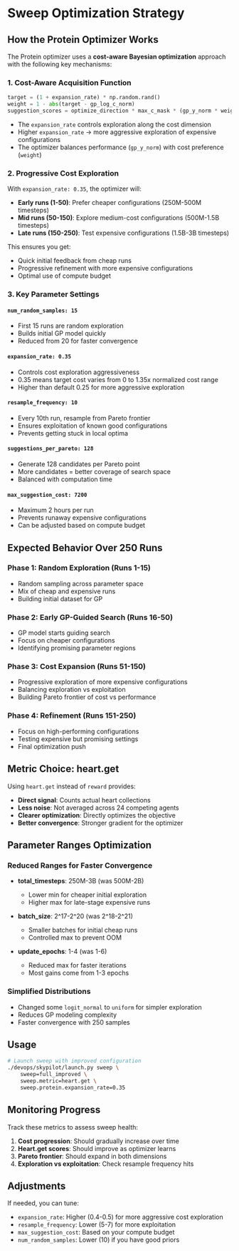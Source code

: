 # Sweep Optimization Strategy

## How the Protein Optimizer Works

The Protein optimizer uses a **cost-aware Bayesian optimization** approach with the following key mechanisms:

### 1. Cost-Aware Acquisition Function

```python
target = (1 + expansion_rate) * np.random.rand()
weight = 1 - abs(target - gp_log_c_norm)
suggestion_scores = optimize_direction * max_c_mask * (gp_y_norm * weight)
```

- The `expansion_rate` controls exploration along the cost dimension
- Higher `expansion_rate` → more aggressive exploration of expensive configurations
- The optimizer balances performance (`gp_y_norm`) with cost preference (`weight`)

### 2. Progressive Cost Exploration

With `expansion_rate: 0.35`, the optimizer will:

- **Early runs (1-50)**: Prefer cheaper configurations (250M-500M timesteps)
- **Mid runs (50-150)**: Explore medium-cost configurations (500M-1.5B timesteps)
- **Late runs (150-250)**: Test expensive configurations (1.5B-3B timesteps)

This ensures you get:

- Quick initial feedback from cheap runs
- Progressive refinement with more expensive configurations
- Optimal use of compute budget

### 3. Key Parameter Settings

#### `num_random_samples: 15`

- First 15 runs are random exploration
- Builds initial GP model quickly
- Reduced from 20 for faster convergence

#### `expansion_rate: 0.35`

- Controls cost exploration aggressiveness
- 0.35 means target cost varies from 0 to 1.35x normalized cost range
- Higher than default 0.25 for more aggressive exploration

#### `resample_frequency: 10`

- Every 10th run, resample from Pareto frontier
- Ensures exploitation of known good configurations
- Prevents getting stuck in local optima

#### `suggestions_per_pareto: 128`

- Generate 128 candidates per Pareto point
- More candidates = better coverage of search space
- Balanced with computation time

#### `max_suggestion_cost: 7200`

- Maximum 2 hours per run
- Prevents runaway expensive configurations
- Can be adjusted based on compute budget

## Expected Behavior Over 250 Runs

### Phase 1: Random Exploration (Runs 1-15)

- Random sampling across parameter space
- Mix of cheap and expensive runs
- Building initial dataset for GP

### Phase 2: Early GP-Guided Search (Runs 16-50)

- GP model starts guiding search
- Focus on cheaper configurations
- Identifying promising parameter regions

### Phase 3: Cost Expansion (Runs 51-150)

- Progressive exploration of more expensive configurations
- Balancing exploration vs exploitation
- Building Pareto frontier of cost vs performance

### Phase 4: Refinement (Runs 151-250)

- Focus on high-performing configurations
- Testing expensive but promising settings
- Final optimization push

## Metric Choice: heart.get

Using `heart.get` instead of `reward` provides:

- **Direct signal**: Counts actual heart collections
- **Less noise**: Not averaged across 24 competing agents
- **Clearer optimization**: Directly optimizes the objective
- **Better convergence**: Stronger gradient for the optimizer

## Parameter Ranges Optimization

### Reduced Ranges for Faster Convergence

- **total_timesteps**: 250M-3B (was 500M-2B)
  - Lower min for cheaper initial exploration
  - Higher max for late-stage expensive runs

- **batch_size**: 2^17-2^20 (was 2^18-2^21)
  - Smaller batches for initial cheap runs
  - Controlled max to prevent OOM

- **update_epochs**: 1-4 (was 1-6)
  - Reduced max for faster iterations
  - Most gains come from 1-3 epochs

### Simplified Distributions

- Changed some `logit_normal` to `uniform` for simpler exploration
- Reduces GP modeling complexity
- Faster convergence with 250 samples

## Usage

```bash
# Launch sweep with improved configuration
./devops/skypilot/launch.py sweep \
    sweep=full_improved \
    sweep.metric=heart.get \
    sweep.protein.expansion_rate=0.35
```

## Monitoring Progress

Track these metrics to assess sweep health:

1. **Cost progression**: Should gradually increase over time
2. **Heart.get scores**: Should improve as optimizer learns
3. **Pareto frontier**: Should expand in both dimensions
4. **Exploration vs exploitation**: Check resample frequency hits

## Adjustments

If needed, you can tune:

- `expansion_rate`: Higher (0.4-0.5) for more aggressive cost exploration
- `resample_frequency`: Lower (5-7) for more exploitation
- `max_suggestion_cost`: Based on your compute budget
- `num_random_samples`: Lower (10) if you have good priors
